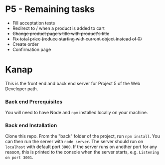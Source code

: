 # P5 - Remaining tasks

-   Fill acceptation tests
-   Redirect to / when a product is added to cart
-   ~~Change product page's title with product's title~~
-   ~~Fix total price (reduce starting with current object instead of 0)~~
-   Create order
-   Confirmation page

# Kanap

This is the front end and back end server for Project 5 of the Web Developer path.

### Back end Prerequisites

You will need to have Node and `npm` installed locally on your machine.

### Back end Installation

Clone this repo. From the "back" folder of the project, run `npm install`. You
can then run the server with `node server`.
The server should run on `localhost` with default port `3000`. If the
server runs on another port for any reason, this is printed to the
console when the server starts, e.g. `Listening on port 3001`.
